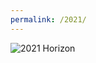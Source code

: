 ```yaml
---
permalink: /2021/
---
```


![2021 Horizon](https://cfars.github.io/images/2021-horizon-image.jpg "2020 Horizon")
